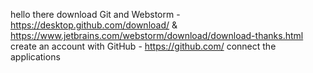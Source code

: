 hello there
download Git and Webstorm - https://desktop.github.com/download/ & https://www.jetbrains.com/webstorm/download/download-thanks.html
create an account with GitHub - https://github.com/
connect the applications



